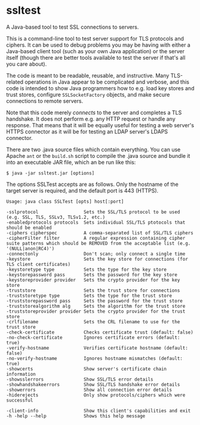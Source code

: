 # ssltest
A Java-based tool to test SSL connections to servers.

This is a command-line tool to test server support for TLS protocols and ciphers. It can be used to debug problems you may be having with either a Java-based client tool (such as your own Java application) or the server itself (though there are better tools available to test the server if that's all you care about).

The code is meant to be readable, reusable, and instructive. Many TLS-related operations in Java appear to be complicated and verbose, and this code is intended to show Java programmers how to e.g. load key stores and trust stores, configure `SSLSocketFactory` objects, and make secure connections to remote servers.

Note that this code merely *connects* to the server and completes a TLS handshake. It does not perform e.g. any HTTP request or handle any response. That means that it will be equally useful for testing a web server's HTTPS connector as it will be for testing an LDAP server's LDAPS connector.

There are two .java source files which contain everything. You can use Apache `ant` or the `build.sh` script to compile the .java source and bundle it into an executable JAR file, which an be run like this:

```
$ java -jar ssltest.jar [options]
```

The options SSLTest accepts are as follows. Only the hostname of the target server is required, and the default port is 443 (HTTPS).

```
Usage: java class SSLTest [opts] host[:port]

-sslprotocol                 Sets the SSL/TLS protocol to be used (e.g. SSL, TLS, SSLv3, TLSv1.2, etc.)
-enabledprotocols protocols  Sets individual SSL/TLS ptotocols that should be enabled
-ciphers cipherspec          A comma-separated list of SSL/TLS ciphers
-cipherFilter filter         A regular expression containing cipher suite patterns which should be REMOVED from the acceptable list (e.g. '(NULL|anon|RC4)')
-connectonly                 Don't scan; only connect a single time
-keystore                    Sets the key store for connections (for TLS client certificates)
-keystoretype type           Sets the type for the key store
-keystorepassword pass       Sets the password for the key store
-keystoreprovider provider   Sets the crypto provider for the key store
-truststore                  Sets the trust store for connections
-truststoretype type         Sets the type for the trust store
-truststorepassword pass     Sets the password for the trust store
-truststorealgorithm alg     Sets the algorithm for the trust store
-truststoreprovider provider Sets the crypto provider for the trust store
-crlfilename                 Sets the CRL filename to use for the trust store
-check-certificate           Checks certificate trust (default: false)
-no-check-certificate        Ignores certificate errors (default: true)
-verify-hostname             Verifies certificate hostname (default: false)
-no-verify-hostname          Ignores hostname mismatches (default: true)
-showcerts                   Show server's certificate chain information
-showsslerrors               Show SSL/TLS error details
-showhandshakeerrors         Show SSL/TLS handshake error details
-showerrors                  Show all connection error details
-hiderejects                 Only show protocols/ciphers which were successful

-client-info                 Show this client's capabilities and exit
-h -help --help              Shows this help message
```
